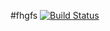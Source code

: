 #fhgfs [![Build Status](https://travis-ci.org/lutak-srce/fhgfs.svg)](https://travis-ci.org/lutak-srce/fhgfs)
